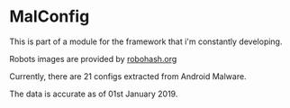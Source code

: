 # MalConfig
This is part of a module for the framework that i'm constantly developing.

Robots images are provided by [robohash.org](https://robohash.org/ "RoboHash")

Currently, there are 21 configs extracted from Android Malware.

The data is accurate as of 01st January 2019.
